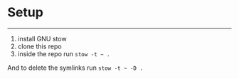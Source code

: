 # Setup
---
1. install GNU stow
2. clone this repo
3. inside the repo run `stow -t ~ .`

And to delete the symlinks run
`stow -t ~ -D .`
